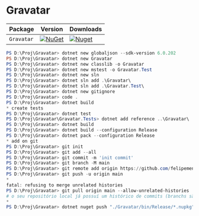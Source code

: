 # Gravatar

| Package |  Version | Downloads |
| ------- | ----- | ----- |
| `Gravatar` | [![NuGet](https://img.shields.io/nuget/v/Gravatar-t5.svg)](https://nuget.org/packages/Gravatar-t5) | [![Nuget](https://img.shields.io/nuget/dt/Gravatar-t5.svg)](https://nuget.org/packages/Gravatar-t5) |


````powershell
PS D:\Proj\Gravatar> dotnet new globaljson --sdk-version 6.0.202
PS D:\Proj\Gravatar> dotnet new Gravatar
PS D:\Proj\Gravatar> dotnet new classlib -o Gravatar
PS D:\Proj\Gravatar> dotnet new mstest -o Gravatar.Test
PS D:\Proj\Gravatar> dotnet new sln
PS D:\Proj\Gravatar> dotnet sln add .\Gravatar\
PS D:\Proj\Gravatar> dotnet sln add .\Gravatar.Test\    
PS D:\Proj\Gravatar> dotnet new gitignore
PS D:\Proj\Gravatar> code .
PS D:\Proj\Gravatar> dotnet build
* create tests
PS D:\Proj\Gravatar> dotnet test
PS D:\Proj\Gravatar\Gravatar.Tests> dotnet add reference ..\Gravatar\
PS D:\Proj\Gravatar> dotnet build
PS D:\Proj\Gravatar> dotnet build --configuration Release 
PS D:\Proj\Gravatar> dotnet pack --configuration Release
* add on git
PS D:\Proj\Gravatar> git init
PS D:\Proj\Gravatar> git add --all 
PS D:\Proj\Gravatar> git commit -m 'init commit'
PS D:\Proj\Gravatar> git branch -M main
PS D:\Proj\Gravatar> git remote add origin https://github.com/felipementel/Gravatar
PS D:\Proj\Gravatar> git push -u origin main
*
fatal: refusing to merge unrelated histories
PS D:\Proj\Gravatar> git pull origin main --allow-unrelated-histories
# o seu repositório local já possuí um histórico de commits (branchs são commits, ok?), diferente do que está no repositório remoto.
*
PS D:\Proj\Gravatar> dotnet nuget push "./Gravatar/bin/Release/*.nupkg" -k ${{ secret.NUGET_TOKEN }} -s https://api.nuget.org/v3/index.json

````
